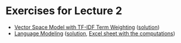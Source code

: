 # Exercises for Lecture 2

  * [Vector Space Model with TF-IDF Term Weighting](tfidf.pdf) ([solution](tfidf-sol.pdf))
  * [Language Modeling](lm.pdf) ([solution](lm-sol.pdf), [Excel sheet with the computations](lm-sol.xlsx))
